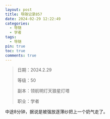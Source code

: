 ```yaml
---
layout: post
title: 导随记录857
date: 2024-02-29 12:22:49
categories:
  - 导随
  - 学者
tags:
  - 导随
pin: true
toc: true
comments: true
---
```

> 日期：2024.2.29
>
> 等级：50
>
> 副本：领航明灯天狼星灯塔
>
> 职业：学者

中途8分钟，据说是被强放逐薄纱把上一个奶气走了。